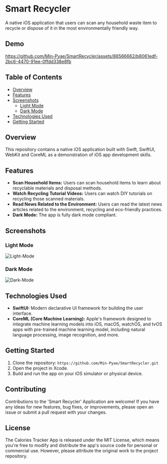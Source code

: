 # Smart Recycler

A native iOS application that users can scan any household waste item to recycle or dispose of it in the most environmentally friendly way.

## Demo
https://github.com/Min-Pyae/SmartRecycler/assets/86566662/b8061edf-2bc6-4470-91ee-0ffdd338e8fb

## Table of Contents

- [Overview](#overview)
- [Features](#features)
- [Screenshots](#screenshots)
  - [Light Mode](#light-mode)
  - [Dark Mode](#dark-mode)
- [Technologies Used](#technologies-used)
- [Getting Started](#getting-started)

## Overview

This repository contains a native iOS application built with Swift, SwiftUI, WebKit and CoreML as a demonstration of iOS app development skills.

## Features

- **Scan Household Items:** Users can scan household items to learn about recyclable materials and disposal methods.
- **Watch Recycling Tutorial Videos:** Users can watch DIY tutorials on recycling those scanned materials.
- **Read News Related to the Environment:** Users can read the latest news articles related to the environment, recycling and eco-friendly practices.
- **Dark Mode:** The app is fully dark mode compliant.

## Screenshots

### Light Mode

![Light-Mode](https://github.com/Min-Pyae/SmartRecycler/assets/86566662/34b9ef07-a982-4c7e-a9e4-04467fb0d34a)

### Dark Mode

![Dark-Mode](https://github.com/Min-Pyae/SmartRecycler/assets/86566662/232fe4f4-bde3-4c68-96e5-2bedfd080710)

## Technologies Used

- **SwiftUI:** Modern declarative UI framework for building the user interface.
- **CoreML (Core Machine Learning):** Apple's framework designed to integrate machine learning models into iOS, macOS, watchOS, and tvOS apps with pre-trained machine learning model, including natural language processing, image recognition, and more.

## Getting Started

1. Clone the repository: `https://github.com/Min-Pyae/SmartRecycler.git`
2. Open the project in Xcode.
3. Build and run the app on your iOS simulator or physical device.

## Contributing
Contributions to the 'Smart Recycler' Application are welcome! If you have any ideas for new features, bug fixes, or improvements, please open an issue or submit a pull request with your changes.

## License
The Calories Tracker App is released under the MIT License, which means you're free to modify and distribute the app's source code for personal or commercial use. However, please attribute the original work to the project repository.
